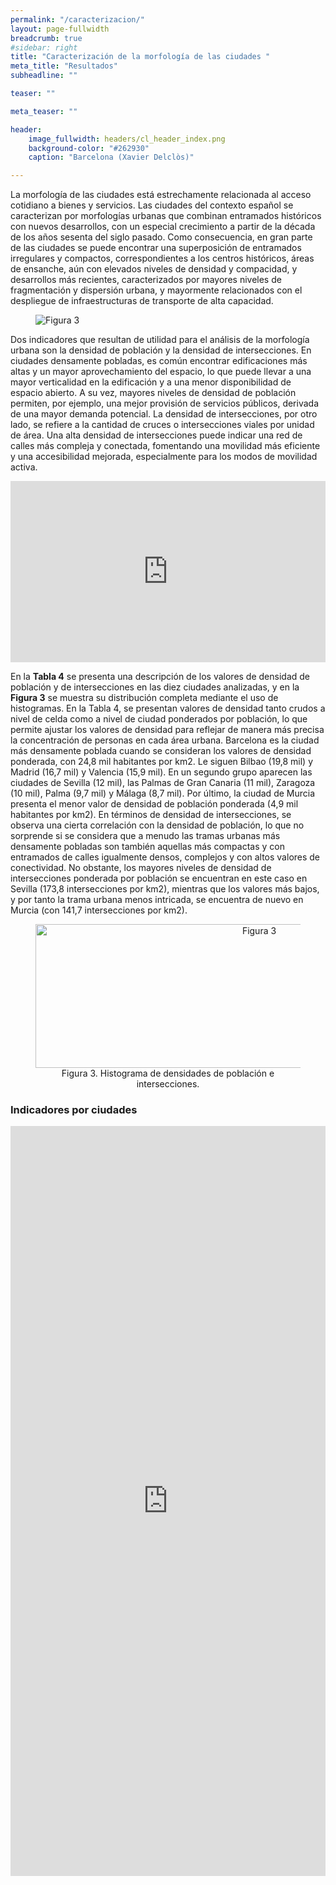 ```yaml
---
permalink: "/caracterizacion/"
layout: page-fullwidth
breadcrumb: true
#sidebar: right
title: "Caracterización de la morfología de las ciudades "
meta_title: "Resultados"
subheadline: ""

teaser: ""

meta_teaser: ""

header:
    image_fullwidth: headers/cl_header_index.png
    background-color: "#262930"
    caption: "Barcelona (Xavier Delclòs)"

---
```


La morfología de las ciudades está estrechamente relacionada al acceso cotidiano a bienes y servicios. Las ciudades del contexto español 
se caracterizan por morfologías urbanas que combinan entramados históricos con nuevos desarrollos, con un especial crecimiento a partir 
de la década de los años sesenta del siglo pasado. Como consecuencia, en gran parte de las ciudades se puede encontrar una superposición 
de entramados irregulares y compactos, correspondientes a los centros históricos, áreas de ensanche, aún con elevados niveles de densidad 
y compacidad, y desarrollos más recientes, caracterizados por mayores niveles de fragmentación y dispersión urbana, y mayormente relacionados 
con el despliegue de infraestructuras de transporte de alta capacidad.

<figure>
   <img src="https://gratet.github.io/ciudades-leonardo/images/indicadores/indicador-01.png" alt="Figura 3" style="max-width: 100%; display: block; margin: 0 auto;">
</figure>


Dos indicadores que resultan de utilidad para el análisis de la morfología urbana son la densidad de población y la densidad de intersecciones. 
En ciudades densamente pobladas, es común encontrar edificaciones más altas y un mayor aprovechamiento del espacio, lo que puede llevar a una 
mayor verticalidad en la edificación y a una menor disponibilidad de espacio abierto. A su vez, mayores niveles de densidad de población 
permiten, por ejemplo, una mejor provisión de servicios públicos, derivada de una mayor demanda potencial. La densidad de intersecciones, por 
otro lado, se refiere a la cantidad de cruces o intersecciones viales por unidad de área. Una alta densidad de intersecciones puede indicar 
una red de calles más compleja y conectada, fomentando una movilidad más eficiente y una accesibilidad mejorada, especialmente para los modos 
de movilidad activa.

<center>
<!-- Taula 4 -->
<iframe src="https://gratet.github.io/ciudades-leonardo/tablas/tabla_4.htm" width="100%" height="290" frameborder="0"></iframe>
</center>

En la **Tabla 4** se presenta una descripción de los valores de densidad de población y de intersecciones en las diez ciudades analizadas, y en 
la **Figura 3** se muestra su distribución completa mediante el uso de histogramas. En la Tabla 4, se presentan valores de densidad tanto crudos 
a nivel de celda como a nivel de ciudad ponderados por población, lo que permite ajustar los valores de densidad para reflejar de manera más 
precisa la concentración de personas en cada área urbana. Barcelona es la ciudad más densamente poblada cuando se consideran los valores de 
densidad ponderada, con 24,8 mil habitantes por km2. Le siguen Bilbao (19,8 mil) y Madrid (16,7 mil) y Valencia (15,9 mil). En un segundo grupo 
aparecen las ciudades de Sevilla (12 mil), las Palmas de Gran Canaria (11 mil), Zaragoza (10 mil), Palma (9,7 mil) y Málaga (8,7 mil). Por último, 
la ciudad de Murcia presenta el menor valor de densidad de población ponderada (4,9 mil habitantes por km2). En términos de densidad de intersecciones, 
se observa una cierta correlación con la densidad de población, lo que no sorprende si se considera que a menudo las tramas urbanas más densamente 
pobladas son también aquellas más compactas y con entramados de calles igualmente densos, complejos y con altos valores de conectividad. No obstante, 
los mayores niveles de densidad de intersecciones ponderada por población se encuentran en este caso en Sevilla (173,8 intersecciones por km2), 
mientras que los valores más bajos, y por tanto la trama urbana menos intricada, se encuentra de nuevo en Murcia (con 141,7 intersecciones por km2).

<figure>
<!-- Figura 3 -->
<center><img src="https://gratet.github.io/ciudades-leonardo/images/svg_files/figura_3.svg" width="700px" height="230" alt="Figura 3" /></center>
    <figcaption style="text-align: center;">Figura 3. Histograma de densidades de población e intersecciones.</figcaption>
</figure>

### Indicadores por ciudades

<center>
<!-- imatges -->
<iframe src="https://gratet.github.io/ciudades-leonardo/galerias/index.htm" width="100%" height="1200px" frameborder="0"></iframe>
</center>
